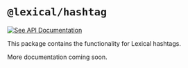 # `@lexical/hashtag`

[![See API Documentation](https://lexical.dev/img/see-api-documentation.svg)](https://lexical.dev/docs/api/modules/lexical_hashtag)

This package contains the functionality for Lexical hashtags.

More documentation coming soon.
